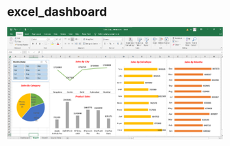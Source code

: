 # excel_dashboard

![excel dashboard](https://github.com/krishnateja-81/excel_dashboard/blob/master/dashboard.png)


